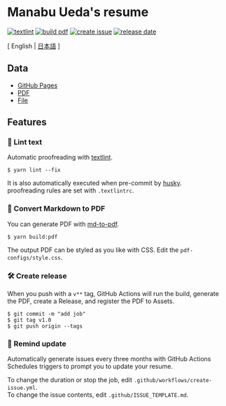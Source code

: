 # Manabu Ueda's resume


[![textlint](https://img.shields.io/github/actions/workflow/status/manabuueda/resume/lint-text.yml?label=textlint&logo=github&color=yellow)](https://github.com/manabuueda/resume/actions?query=workflow%3A%22lint+text%22)
[![build pdf](https://img.shields.io/github/actions/workflow/status/manabuueda/resume/build-pdf.yml?label=build%20pdf&logo=github)](https://github.com/manabuueda/resume/actions?query=workflow%3A%22build+pdf%22)
[![create issue](https://img.shields.io/github/actions/workflow/status/manabuueda/resume/create-issue.yml?label=create%20issue&logo=github&color=orange)](https://github.com/manabuueda/resume/actions?query=workflow%3A%22create+issue%22)
[![release date](https://img.shields.io/github/release-date/manabuueda/resume?color=blue&logo=github)](https://github.com/manabuueda/resume/releases)

[ English | [日本語](https://github.com/manabuueda/resume/blob/master/README.ja.md) ]

## Data

- [GitHub Pages](https://manabuueda.github.io/resume/)  
- [PDF](https://github.com/manabuueda/resume/releases)  
- [File](https://github.com/manabuueda/resume/blob/master/docs/index.md)  
## Features

### 💅 Lint text

Automatic proofreading with [textlint](https://github.com/textlint/textlint).

```
$ yarn lint --fix
```
It is also automatically executed when pre-commit by [husky](https://github.com/typicode/husky).  
proofreading rules are set with `.textlintrc`.



### 📝 Convert Markdown to PDF

You can generate PDF with [md-to-pdf](https://www.npmjs.com/package/md-to-pdf).


```
$ yarn build:pdf
```

The output PDF can be styled as you like with CSS. Edit the `pdf-configs/style.css`.  

### 🛠 Create release

When you push with a `v**` tag, GitHub Actions will run the build, generate the PDF, create a Release, and register the PDF to Assets.

```
$ git commit -m "add job"
$ git tag v1.0
$ git push origin --tags
```

### 📆 Remind update

Automatically generate issues every three months with GitHub Actions Schedules triggers to prompt you to update your resume.

To change the duration or stop the job, edit `.github/workflows/create-issue.yml`.  
To change the issue contents, edit `.github/ISSUE_TEMPLATE.md`.
